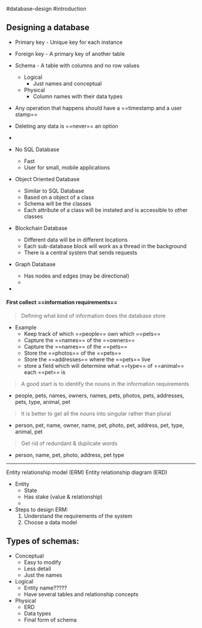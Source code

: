 #database-design #introduction
## Designing a database


- Primary key - Unique key for each instance
- Foreign key - A primary key of another table
- Schema - A table with columns and no row values
	- Logical
		- Just names and conceptual
	- Physical
		- Column names with their data types
-  Any operation that happens should have a ==timestamp and a user stamp==
- Deleting any data is ==never== an option
- 


- No SQL Database
	- Fast
	- User for small, mobile applications
- Object Oriented Database
	- Similar to SQL Database
	- Based on a object of a class
	- Schema will be the classes
	- Each attribute of a class will be instated and is accessible to other classes
- Blockchain Database
	- Different data will be in different locations
	- Each sub-database block will work as a thread in the background
	- There is a central system that sends requests
- Graph Database
	- Has nodes and edges (may be directional)
	- 
- 
#### First collect ==information requirements==
> Defining what kind of information does the database store 
- Example
	- Keep track of which ==people== own which ==pets==
	- Capture the ==names== of the ==owners==
	- Capture the ==names== of the ==pets==
	- Store the ==photos== of the ==pets==
	- Store the ==addresses== where the ==pets== live
	- store a field which will determine what ==type== of ==animal== each ==pet== is

> A good start is to identify the nouns in the information requirements
- people, pets, names, owners, names, pets, photos, pets, addresses, pets, type, animal, pet

> It is better to get all the nouns into singular rather than plural
- person, pet, name, owner, name, pet, photo, pet, address, pet, type, animal, pet

> Get rid of redundant & duplicate words
- person, name, pet, photo, address, pet type 


- - -


Entity relationship model (ERM)
Entity relationship diagram (ERD)

- Entity
	- State
	- Has stake (value & relationship)
	- 
- Steps to design ERM:
	1. Understand the requirements of the system 
	2. Choose a data model


## Types of schemas:
- Conceptual
	- Easy to modify
	- Less detail
	- Just the names
- Logical
	- Entity name?????
	- Have several tables and relationship concepts
- Physical
	- ERD
	- Data types
	- Final form of schema
